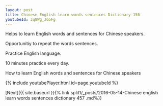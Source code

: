 ```yaml
---
layout: post
title: Chinese English learn words sentences Dictionary 150 
youtubeId: zq8Wg_JG5Fg
---
```

 
 
Helps to learn English words and sentences for Chinese speakers.

Opportunitiy to repeat the words sentences. 

Practice English language. 
 
10 minutes practice every day. 
 
How to learn English words and sentences for Chinese speakers 
 
{% include youtubePlayer.html id=page.youtubeId %}
 
 
[Next]({{ site.baseurl }}{% link  split1/_posts/2016-05-14-Chinese english learn words sentences dictionary 457 .md%})
 
